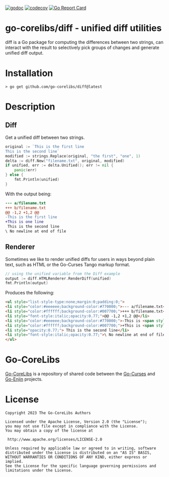[![godoc](https://img.shields.io/badge/godoc-reference-blue.svg)](https://pkg.go.dev/github.com/go-corelibs/diff)
[![codecov](https://codecov.io/gh/go-corelibs/diff/graph/badge.svg?token=eYOQzElsZQ)](https://codecov.io/gh/go-corelibs/diff)
[![Go Report Card](https://goreportcard.com/badge/github.com/go-corelibs/diff)](https://goreportcard.com/report/github.com/go-corelibs/diff)

# go-corelibs/diff - unified diff utilities

diff is a Go package for computing the differences between two strings, can
interact with the result to selectively pick groups of changes and generate
unified diff output.

# Installation

``` shell
> go get github.com/go-corelibs/diff@latest
```

# Description

## Diff

Get a unified diff between two strings.

``` go
original := `This is the first line
This is the second line`
modified := strings.Replace(original, "the first", "one", 1)
delta := diff.New("filename.txt", original, modified)
if unified, err := delta.Unified(); err != nil {
    panic(err)
} else {
    fmt.Println(unified)
}
```

With the output being:

``` diff
--- a/filename.txt
+++ b/filename.txt
@@ -1,2 +1,2 @@
-This is the first line
+This is one line
 This is the second line
\ No newline at end of file
```

## Renderer

Sometimes we like to render unified diffs for users in ways beyond plain text,
such as HTML or the Go-Curses Tango markup format.

``` go
// using the unified variable from the Diff example
output := diff.HTMLRenderer.RenderDiff(unified)
fmt.Println(output)
```

Produces the following:

``` html
<ul style="list-style-type:none;margin:0;padding:0;">
<li style="color:#eeeeee;background-color:#770000;">--- a/filename.txt</li>
<li style="color:#ffffff;background-color:#007700;">+++ b/filename.txt</li>
<li style="font-style:italic;opacity:0.77;">@@ -1,2 +1,2 @@</li>
<li style="color:#eeeeee;background-color:#770000;">-This is <span style="background-color:#440000;opacity:0.77;text-decoration:line-through;">th</span>e<span style="background-color:#440000;opacity:0.77;text-decoration:line-through;"> first</span> line</li>
<li style="color:#ffffff;background-color:#007700;">+This is <span style="background-color:#004400;font-weight:bold;">on</span>e line</li>
<li style="opacity:0.77;"> This is the second line</li>
<li style="font-style:italic;opacity:0.77;">\ No newline at end of file</li>
</ul>
```

# Go-CoreLibs

[Go-CoreLibs] is a repository of shared code between the [Go-Curses] and
[Go-Enjin] projects.

# License

``` 
Copyright 2023 The Go-CoreLibs Authors

Licensed under the Apache License, Version 2.0 (the "License");
you may not use file except in compliance with the License.
You may obtain a copy of the license at

 http://www.apache.org/licenses/LICENSE-2.0

Unless required by applicable law or agreed to in writing, software
distributed under the License is distributed on an "AS IS" BASIS,
WITHOUT WARRANTIES OR CONDITIONS OF ANY KIND, either express or implied.
See the License for the specific language governing permissions and
limitations under the License.
```

[Go-CoreLibs]: https://github.com/go-corelibs
[Go-Curses]: https://github.com/go-curses
[Go-Enjin]: https://github.com/go-enjin
